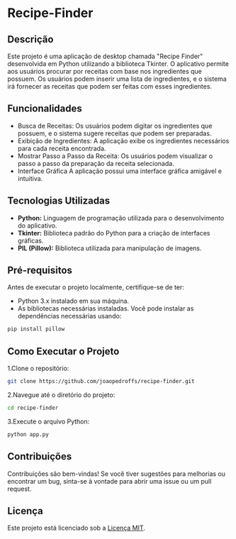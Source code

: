 # Recipe-Finder

## Descrição
Este projeto é uma aplicação de desktop chamada "Recipe Finder" desenvolvida em Python utilizando a biblioteca Tkinter. O aplicativo permite aos usuários procurar por receitas com base nos ingredientes que possuem. Os usuários podem inserir uma lista de ingredientes, e o sistema irá fornecer as receitas que podem ser feitas com esses ingredientes.

## Funcionalidades
- Busca de Receitas: Os usuários podem digitar os ingredientes que possuem, e o sistema sugere receitas que podem ser preparadas.
- Exibição de Ingredientes: A aplicação exibe os ingredientes necessários para cada receita encontrada.
- Mostrar Passo a Passo da Receita: Os usuários podem visualizar o passo a passo da preparação da receita selecionada.
- Interface Gráfica A aplicação possui uma interface gráfica amigável e intuitiva.

## Tecnologias Utilizadas
- **Python:** Linguagem de programação utilizada para o desenvolvimento do aplicativo.
- **Tkinter:** Biblioteca padrão do Python para a criação de interfaces gráficas.
- **PIL (Pillow):** Biblioteca utilizada para manipulação de imagens.

## Pré-requisitos
Antes de executar o projeto localmente, certifique-se de ter:

- Python 3.x instalado em sua máquina.
- As bibliotecas necessárias instaladas. Você pode instalar as dependências necessárias usando:
```bash
pip install pillow
```

## Como Executar o Projeto
1.Clone o repositório:
```bash
git clone https://github.com/joaopedroffs/recipe-finder.git
```
2.Navegue até o diretório do projeto:
```bash
cd recipe-finder
```
3.Execute o arquivo Python:
```bash
python app.py
```

## Contribuições
Contribuições são bem-vindas! Se você tiver sugestões para melhorias ou encontrar um bug, sinta-se à vontade para abrir uma issue ou um pull request.

## Licença
Este projeto está licenciado sob a [Licença MIT](https://opensource.org/licenses/MIT).
